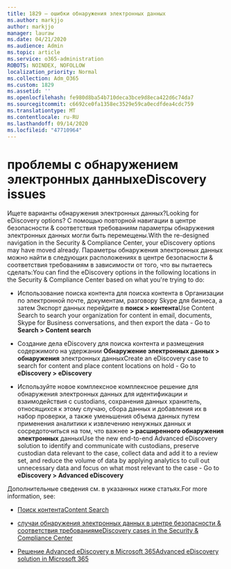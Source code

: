 ```yaml
---
title: 1829 — ошибки обнаружения электронных данных
ms.author: markjjo
author: markjjo
manager: lauraw
ms.date: 04/21/2020
ms.audience: Admin
ms.topic: article
ms.service: o365-administration
ROBOTS: NOINDEX, NOFOLLOW
localization_priority: Normal
ms.collection: Adm_O365
ms.custom: 1829
ms.assetid: ''
ms.openlocfilehash: fe980d8ba54b710deca3bce9d8eca422d6c74da7
ms.sourcegitcommit: c6692ce0fa1358ec3529e59ca0ecdfdea4cdc759
ms.translationtype: MT
ms.contentlocale: ru-RU
ms.lasthandoff: 09/14/2020
ms.locfileid: "47710964"
---
```

# <a name="ediscovery-issues"></a><span data-ttu-id="d32c2-102">проблемы с обнаружением электронных данных</span><span class="sxs-lookup"><span data-stu-id="d32c2-102">eDiscovery issues</span></span>

<span data-ttu-id="d32c2-103">Ищете варианты обнаружения электронных данных?</span><span class="sxs-lookup"><span data-stu-id="d32c2-103">Looking for eDiscovery options?</span></span> <span data-ttu-id="d32c2-104">С помощью повторной навигации в центре безопасности & соответствия требованиям параметры обнаружения электронных данных могли быть перемещены.</span><span class="sxs-lookup"><span data-stu-id="d32c2-104">With the re-designed navigation in the Security & Compliance Center, your eDiscovery options may have moved already.</span></span>  <span data-ttu-id="d32c2-105">Параметры обнаружения электронных данных можно найти в следующих расположениях в центре безопасности & соответствия требованиям в зависимости от того, что вы пытаетесь сделать:</span><span class="sxs-lookup"><span data-stu-id="d32c2-105">You can find the eDiscovery options in the following locations in the Security & Compliance Center based on what you're trying to do:</span></span>

- <span data-ttu-id="d32c2-106">Использование поиска контента для поиска контента в Организации по электронной почте, документам, разговору Skype для бизнеса, а затем Экспорт данных перейдите в **поиск > контента**</span><span class="sxs-lookup"><span data-stu-id="d32c2-106">Use Content Search to search your organization for content in email, documents, Skype for Business conversations, and then export the data - Go to **Search > Content search**</span></span>

- <span data-ttu-id="d32c2-107">Создание дела eDiscovery для поиска контента и размещения содержимого на удержании **Обнаружение электронных данных > обнаружения** электронных данных</span><span class="sxs-lookup"><span data-stu-id="d32c2-107">Create an eDiscovery case to search for content and place content locations on hold - Go to **eDiscovery > eDiscovery**</span></span>

- <span data-ttu-id="d32c2-108">Используйте новое комплексное комплексное решение для обнаружения электронных данных для идентификации и взаимодействия с custodians, сохранения данных хранитель, относящихся к этому случаю, сбора данных и добавления их в набор проверки, а также уменьшения объема данных путем применения аналитики к извлечению ненужных данных и сосредоточиться на том, что важнее **> расширенного обнаружения электронных** данных</span><span class="sxs-lookup"><span data-stu-id="d32c2-108">Use the new end-to-end Advanced eDiscovery solution to identify and communicate with custodians, preserve custodian data relevant to the case, collect data and add it to a review set, and reduce the volume of data by applying analytics to cull out unnecessary data and focus on what most relevant to the case -  Go to **eDiscovery > Advanced eDiscovery**</span></span>

<span data-ttu-id="d32c2-109">Дополнительные сведения см. в указанных ниже статьях.</span><span class="sxs-lookup"><span data-stu-id="d32c2-109">For more information, see:</span></span>

- [<span data-ttu-id="d32c2-110">Поиск контента</span><span class="sxs-lookup"><span data-stu-id="d32c2-110">Content Search</span></span>](https://docs.microsoft.com/microsoft-365/compliance/content-search)

- [<span data-ttu-id="d32c2-111">случаи обнаружения электронных данных в центре безопасности & соответствия требованиям</span><span class="sxs-lookup"><span data-stu-id="d32c2-111">eDiscovery cases in the Security & Compliance Center</span></span>](https://docs.microsoft.com/microsoft-365/compliance/ediscovery-cases)

- [<span data-ttu-id="d32c2-112">Решение Advanced eDiscovery в Microsoft 365</span><span class="sxs-lookup"><span data-stu-id="d32c2-112">Advanced eDiscovery solution in Microsoft 365</span></span>](https://docs.microsoft.com/microsoft-365/compliance/overview-ediscovery-20)
